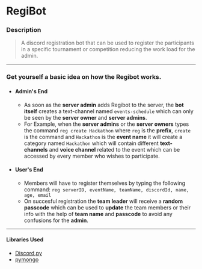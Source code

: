 # RegiBot
### Description
>
>A discord registration bot that can be used to register the participants in a specific tournament or competition reducing the work load for the admin.

---

### Get yourself a basic idea on how the Regibot works.
- #### Admin's End
  - As soon as the **server admin** adds Regibot to the server, the **bot itself** creates a text-channel named `events-schedule` which can only be seen by the **server owner** and **server admins**.
  - For Example, when the **server admins** or the **server owners** types the command `reg create Hackathon` where `reg` is the **prefix**, `create` is the command and `Hackathon` is the **event name** it will create a category named `Hackathon` which will contain different **text-channels** and **voice channel** related to the event which can be accessed by every member who wishes to participate.
- #### User's End 
    - Members will have to register themselves by typing the following command:
    `reg serverID, eventName, teamName, discordId, name, age, email`
    <!-- For Example:
    Leader's Info followed by teammates where teammates info will be continued after the leader's info separating with a ','
    `reg serverID, Hackathon, LaziX, discordId, Rutvik, 20, rut27jo@gmail.com` -->
    - On succesful registration the **team leader** will receive a **random passcode** which can be used to **update** the team members or their info with the help of **team name** and **passcode** to avoid any confusions for the **admin**.

---

#### Libraries Used
- [Discord.py](https://discordpy.readthedocs.io/en/latest/api.html#)
- [pymongo](https://docs.mongodb.com/drivers/pymongo/)
